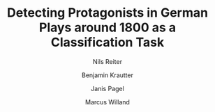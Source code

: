 ---
layout: pub
type: inproceedings
title: "Detecting Protagonists in German Plays around 1800 as a Classification Task"
author:
- Nils Reiter
- Benjamin Krautter
- Janis Pagel
- Marcus Willand
location: "Galway, Ireland"
booktitle: "Abstracts of EADH: Data in the Digital Humanities"
year: 2018
month: 12
doi: 10.18419/opus-10162
---